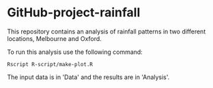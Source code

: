 # GitHub-project-rainfall

This repository contains an analysis of rainfall patterns in two different locations, Melbourne and Oxford.

To run this analysis use the following command:

```
Rscript R-script/make-plot.R
```

The input data is in 'Data' and the results are in 'Analysis'.
